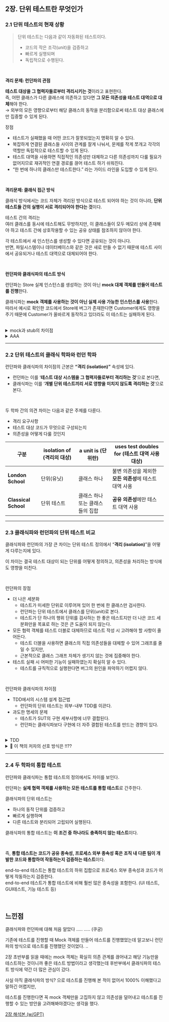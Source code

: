 ## 2장. 단위 테스트란 무엇인가

### 2.1 단위 테스트의 현재 상황

> 단위 테스트는 다음과 같이 자동화된 테스트이다.  
>  - 코드의 작은 조각(unit)을 검증하고
>  - 빠르게 실행되며
>  - 독립적으로 수행된다.

<br>

**격리 문제: 런던파의 관점**

**테스트 대상을 그 협력자들로부터 격리시키는 것**이라고 표현한다.        
즉, 어떤 클래스가 다른 클래스에 의존하고 있다면 **그 모든 의존성을 테스트 대역으로 대체**해야 한다.       
→ 외부의 모든 영향으로부터 해당 클래스의 동작을 분리함으로써 테스트 대상 클래스에만 집중할 수 있게 된다.     


장점
- 테스트가 실패했을 때 어떤 코드가 잘못되었는지 명확히 알 수 있다.
- 복잡하게 연결된 클래스들 사이의 관계를 잘게 나눠서, 문제를 작게 쪼개고 각각의 역할만 독립적으로 테스트할 수 있게 된다.
- 테스트 대역을 사용하면 직접적인 의존성만 대체하고 다른 의존성까지 다룰 필요가 없어지므로
재귀적인 연결 경로를 끊어 테스트 하기 쉬워진다.
- “한 번에 하나의 클래스만 테스트한다.” 라는 가이드 라인을 도입할 수 있게 된다.

<br>

**격리문제: 클래식 접근 방식**

클래식 방식에서는 코드  자체가 격리된 방식으로 테스트 되어야 하는 것이 아니라, **단위 테스트들 간의 실행이 서로 격리되어야 한다는 것**이다.

테스트 간의 격리는     
여러 클래스를 동시에 테스트해도 무방하지만, 이 클래스들이 모두 메모리 상에 존재해야 하고 테스트 간에 상호작용할 수 있는 공유 상태를 참조하지 않아야 한다.

각 테스트에서 새 인스턴스를 생성할 수 있다면 공유되는 것이 아니다.   
반면, 파일시스템이나 데이터베이스와 같은 것은 새로 만들 수 없기 때문에 테스트 사이에서 공유되거나 테스트 대역으로 대체되어야 한다.

<br>

**런던파와 클래식파의 테스트 방식**

런던파는 Store 실제 인스턴스를 생성하는 것이 아닌 **mock 대체 객체를 만들어 테스트를 진행**한다.

클래식파는 **mock 객체를 사용하는 것이 아닌 실제 사용 가능한 인스턴스를 사용**한다.
따라서 예시로 확인한 코드에서 Store에 버그가 존재한다면 Customer에게도 영향을 주기 때문에 Customer가 올바르게 동작하고 있더라도 이 테스트는 실패하게 된다.

<br>


<details>
<summary>mock과 stub의 차이점</summary>
<div markdown="1">

- mock은 테스트 대역의 하위 집합이다.
- 종종 test double과 mock을 동의어처럼 사용하지만, 기술적으로 다르다.
- test double은 프로덕션 수준이 아닌 의존성을 통칭하는 넓은 개념이고, mock은 그 중 한 종류이다.

</div>
</details>


<details>
<summary>AAA</summary>
<div markdown="1">

Arrange (준비) → Act (실행) → Assert (검증)

</div>
</details>

---

### 2.2 단위 테스트의 클래식 학파와 런던 학파

런던파와 클래식파의 차이점의 근본은 **“격리 (isolation)”** 속성에 있다. 
- 런던파는 이를 ‘**테스트 대상 시스템을 그 협력자들로부터 격리하는 것**’으로 본다면,
- 클래식파는 이를 ‘**개별 단위 테스트끼리 서로 영향을 미치지 않도록 격리하는 것**’으로 본다.

<br>

두 학파 간의 의견 차이는 다음과 같은 주제를 다룬다.
- 격리 요구사항
- 테스트 대상 코드가 무엇으로 구성되는지
- 의존성을 어떻게 다룰 것인지

| 구분 | **isolation of** (격리의 대상) | **a unit is** (단위란) | **uses test doubles for** (테스트 대역 사용 대상) |
| --- | --- | --- | --- |
| **London School** | 단위(유닛) | 클래스 하나 | 불변 의존성을 제외한 **모든 의존성**에 테스트 대역 사용 |
| **Classical School** | 단위 테스트 | 클래스 하나 또는 클래스들의 집합 | **공유 의존성**에만 테스트 대역 사용 |

---

### 2.3 클래식파와 런던파의 단위 테스트 비교

클래식파와 런던파의 가장 큰 차이는 단위 테스트 정의에서 “**격리 (isolation)**”을 어떻게 다루는지에 있다.        
    
이 차이는 결국 테스트 대상이 되는 단위를 어떻게 정의하고, 의존성을 처리하는 방식에도 영향을 미친다.

<br>

런던파의 장점
- 더 나은 세분화
    - 테스트가 미세한 단위로 이루어져 있어 한 번에 한 클래스만 검사한다.
    - 런던파는 단위 테스트에서 클래스를 단위(unit)로 본다.
    - 테스트가 단 하나의 행위 단위를 검사하는 한 좋은 테스트지만 더 나은 코드 세분화만을 목표로 하는 것은 큰 도움이 되지 않는다.
- 모든 협력 객체를 테스트 더블로 대체하므로 테스트 작성 시 고려해야 할 사항이 줄어든다.
    - 테스트 더블을 사용하면 클래스의 직접 의존성들을 대체할 수 있어 그래프를 줄일 수 있지만,
    - 근본적으로 클래스 그래프 자체가 생기지 않는 것에 집중해야 한다.
- 테스트 실패 시 어떠한 기능이 실패하였는지 확실히 알 수 있다.
    - 테스트를 규칙적으로 실행한다면 버그의 원인을 파악하기 어렵지 않다.

<br>

런던파와 클래식파의 차이점
- TDD에서의 시스템 설계 접근법
    - 런던파의 단위 테스트는 외부-내부 TDD를 이끈다.
- 과도한 명세의 문제
    - 테스트가 SUT의 구현 세부사항에 너무 결합된다.
    - 런던파는 클래식파보다 구현에 더 자주 결합된 테스트를 만드는 경향이 있다.

<br>


<details>
<summary>TDD</summary>
<div markdown="1">

- 실패하는 테스트를 작성하여 어떤 기능을 추가해야 하고 어떻게 동작해야 하는지 표시한다.
- 테스트가 통과할 만큼의 최소한의 코드를 작성한다.
- 코드를 리팩토링한다. 통과하는 테스트의 보호 아래 코드를 더 읽기 쉽고 유지보수하기 좋게 정리한다.

</div>
</details>


<details>
<summary>🤫 이 책의 저자의 선호 방식은 !!??</summary>
<div markdown="1">

이 책의 저자는 클래식파를 더 선호한다.     
(mock을 사용하는 테스트가 클래식파보다 더 깨지기 쉽기 때문에, 클래식파가 대체로 더 높은 품질의 테스트를 만들어낸다고 한다.)   

</div>
</details>

---

### 2.4 두 학파의 통합 테스트

런던파와 클래식파는 통합 테스트의 정의에서도 차이를 보인다.      

런던파는 **실제 협력 객체를 사용하는 모든 테스트를 통합 테스트**로 간주한다.

클래식파의 단위 테스트는     
- 하나의 동작 단위를 검증하고
- 빠르게 실행하며
- 다른 테스트와 분리되어 고립되어 실행된다.

클래식파의 통합 테스트는 **이 조건 중 하나라도 충족하지 않는 테스트**이다.

<br> 

즉, **통합 테스트는 코드가 공유 종속성, 프로세스 외부 종속성 혹은 조직 내 다른 팀이 개발한 코드와 통합하여 작동하는지 검증하는 테스트**이다.

end-to-end 테스트는 통합 테스트의 하위 집합으로 프로세스 외부 종속성과 코드가 어떻게 작동하는지 검증한다.     
end-to-end 테스트가 통합 테스트에 비해 훨씬 많은 종속성을 포함한다. (UI 테스트, GUI테스트, 기능 테스트 등)     

<br>

## 느낀점

클래식파와 런던파에 대해 처음 알았다 ….. ….. (쿠궁)

기존에 테스트를 진행할 때 Mock 객체를 만들어 테스트를 진행했었는데 알고보니 런던파의 방식으로 테스트를 진행했던 것이었다. ..

2장 초반부를 읽을 때에는 mock 객체는 확실히 의존 관계를 끊어내고 해당 기능만을 테스트하는 것이니까 좋은 테스트 방법이라고 생각했는데 후반부에서 클래식파의 테스트 방식에 약간 더 많은 관심이 갔다.

사실 아직 클래식파의 방식? 으로 테스트를 진행해 본 적이 없어서 1000% 이해했다고 말하긴 어렵지만,   

테스트를 진행한다면 꼭 mock 객체만을 고집하지 않고 의존성을 덜어내고 테스트를 진행할 수 있는 방안을 고려해봐야겠다는 생각을 했다.

[2장 해석본 (w/GPT)](https://www.notion.so/2-201a2bc44c1c8094a14ddd1ec38ed348?pvs=21)
